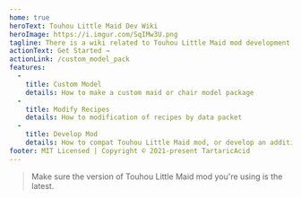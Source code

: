 ```yaml
---
home: true
heroText: Touhou Little Maid Dev Wiki
heroImage: https://i.imgur.com/SqIMw3U.png
tagline: There is a wiki related to Touhou Little Maid mod development
actionText: Get Started →
actionLink: /custom_model_pack
features:
  - 
    title: Custom Model
    details: How to make a custom maid or chair model package
  - 
    title: Modify Recipes
    details: How to modification of recipes by data packet
  - 
    title: Develop Mod
    details: How to compat Touhou Little Maid mod, or develop an addition
footer: MIT Licensed | Copyright © 2021-present TartaricAcid
---
```


> Make sure the version of Touhou Little Maid mod you're using is the latest.